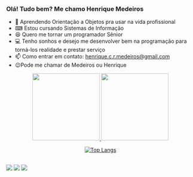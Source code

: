 ### Olá! Tudo bem? Me chamo Henrique Medeiros

- 🚢 Aprendendo Orientação a Objetos pra usar na vida profissional
- ⌨ Estou cursando Sistemas de Informação
- 😆 Quero me tornar um programador Sênior
- 💻 Tenho sonhos e desejo me desenvolver bem na programação para torná-los realidade e prestar serviço
- 📫 Como entrar em contato: henrique.c.r.medeiros@gmail.com
- 😉Pode me chamar de Medeiros ou Henrique


<div align="center">
  <a href="https://github.com/Medeiroshenrique">
  <img height="180em" src="https://github-readme-stats.vercel.app/api?username=Medeiroshenrique&show_icons=true&theme=gruvbox&include_all_commits=true&count_private=true"/>
  <img height="180em" src="https://github-readme-stats.vercel.app/api/top-langs/?username=Medeiroshenrique&layout=compact&langs_count=7&theme=gruvbox"/>

 [![Top Langs](https://github-readme-stats.vercel.app/api/top-langs/?username=Medeiroshenrique&layout=compact)](https://github.com/Medeiroshenrique/github-readme-stats)

</div style="display: inline_block"><br>
 <img src="https://cdn.jsdelivr.net/gh/devicons/devicon/icons/c/c-original.svg" />
 <img src="https://cdn.jsdelivr.net/gh/devicons/devicon/icons/python/python-original.svg" />
 <img src="https://cdn.jsdelivr.net/gh/devicons/devicon/icons/csharp/csharp-original.svg" />
 </div>
